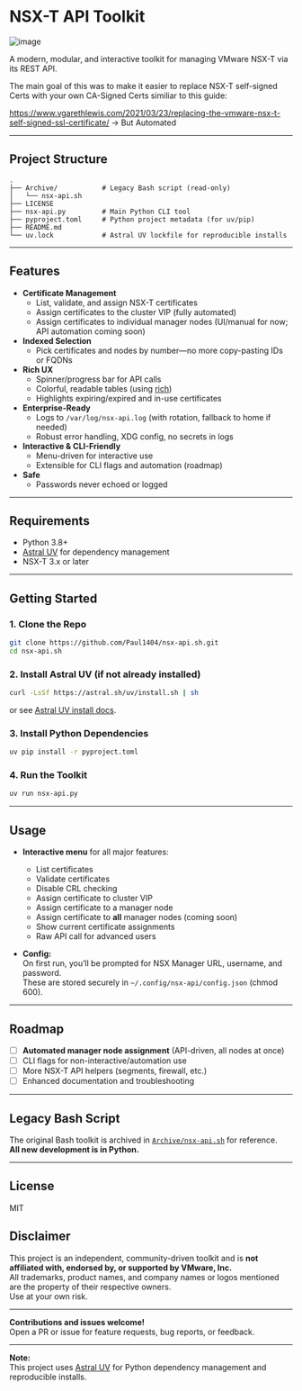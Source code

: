 # NSX-T API Toolkit

![image](https://github.com/user-attachments/assets/5a90f1eb-843b-49b1-bc88-31ad7985bd90)


A modern, modular, and interactive toolkit for managing VMware NSX-T via its REST API.

The main goal of this was to make it easier to replace NSX-T self-signed Certs with your own CA-Signed Certs similiar to this guide:

https://www.vgarethlewis.com/2021/03/23/replacing-the-vmware-nsx-t-self-signed-ssl-certificate/ -> But Automated

---

## Project Structure

```
.
├── Archive/           # Legacy Bash script (read-only)
│   └── nsx-api.sh
├── LICENSE
├── nsx-api.py         # Main Python CLI tool
├── pyproject.toml     # Python project metadata (for uv/pip)
├── README.md
└── uv.lock            # Astral UV lockfile for reproducible installs
```

---

## Features

- **Certificate Management**
  - List, validate, and assign NSX-T certificates
  - Assign certificates to the cluster VIP (fully automated)
  - Assign certificates to individual manager nodes (UI/manual for now; API automation coming soon)
- **Indexed Selection**
  - Pick certificates and nodes by number—no more copy-pasting IDs or FQDNs
- **Rich UX**
  - Spinner/progress bar for API calls
  - Colorful, readable tables (using [rich](https://github.com/Textualize/rich))
  - Highlights expiring/expired and in-use certificates
- **Enterprise-Ready**
  - Logs to `/var/log/nsx-api.log` (with rotation, fallback to home if needed)
  - Robust error handling, XDG config, no secrets in logs
- **Interactive & CLI-Friendly**
  - Menu-driven for interactive use
  - Extensible for CLI flags and automation (roadmap)
- **Safe**
  - Passwords never echoed or logged

---

## Requirements

- Python 3.8+
- [Astral UV](https://github.com/astral-sh/uv) for dependency management
- NSX-T 3.x or later

---

## Getting Started

### 1. **Clone the Repo**

```sh
git clone https://github.com/Paul1404/nsx-api.sh.git
cd nsx-api.sh
```

### 2. **Install Astral UV (if not already installed)**

```sh
curl -LsSf https://astral.sh/uv/install.sh | sh
```
or see [Astral UV install docs](https://github.com/astral-sh/uv#installation).

### 3. **Install Python Dependencies**

```sh
uv pip install -r pyproject.toml
```

### 4. **Run the Toolkit**

```sh
uv run nsx-api.py
```

---

## Usage

- **Interactive menu** for all major features:
  - List certificates
  - Validate certificates
  - Disable CRL checking
  - Assign certificate to cluster VIP
  - Assign certificate to a manager node
  - Assign certificate to **all** manager nodes (coming soon)
  - Show current certificate assignments
  - Raw API call for advanced users

- **Config:**  
  On first run, you’ll be prompted for NSX Manager URL, username, and password.  
  These are stored securely in `~/.config/nsx-api/config.json` (chmod 600).

---

## Roadmap

- [ ] **Automated manager node assignment** (API-driven, all nodes at once)
- [ ] CLI flags for non-interactive/automation use
- [ ] More NSX-T API helpers (segments, firewall, etc.)
- [ ] Enhanced documentation and troubleshooting

---

## Legacy Bash Script

The original Bash toolkit is archived in [`Archive/nsx-api.sh`](Archive/nsx-api.sh) for reference.  
**All new development is in Python.**

---

## License

MIT

## Disclaimer

This project is an independent, community-driven toolkit and is **not affiliated with, endorsed by, or supported by VMware, Inc.**  
All trademarks, product names, and company names or logos mentioned are the property of their respective owners.  
Use at your own risk.

---

**Contributions and issues welcome!**  
Open a PR or issue for feature requests, bug reports, or feedback.

---

**Note:**  
This project uses [Astral UV](https://github.com/astral-sh/uv) for Python dependency management and reproducible installs.
